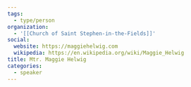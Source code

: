 ```yaml
---
tags:
  - type/person
organization:
  - '[[Church of Saint Stephen-in-the-Fields]]'
social:
  website: https://maggiehelwig.com
  wikipedia: https://en.wikipedia.org/wiki/Maggie_Helwig
title: Mtr. Maggie Helwig
categories:
  - speaker
---
```

